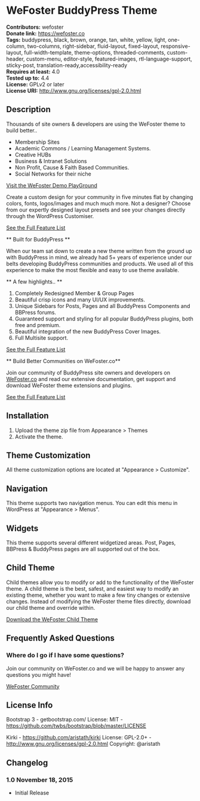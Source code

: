 # WeFoster BuddyPress Theme #
**Contributors:** wefoster  
**Donate link:** https://wefoster.co  
**Tags:** buddypress, black, brown, orange, tan, white, yellow, light, one-column, two-columns, right-sidebar, fluid-layout, fixed-layout, responsive-layout, full-width-template, theme-options, threaded-comments, custom-header, custom-menu, editor-style, featured-images, rtl-language-support, sticky-post, translation-ready,accessibility-ready  
**Requires at least:** 4.0  
**Tested up to:** 4.4  
**License:** GPLv2 or later  
**License URI:** http://www.gnu.org/licenses/gpl-2.0.html  

## Description ##

Thousands of site owners & developers are using the WeFoster theme to build better..

- Membership Sites
- Academic Commons / Learning Management Systems.
- Creative HUBs
- Business & Intranet Solutions
- Non Profit, Cause & Faith Based Communities.
- Social Networks for their niche

[Visit the WeFoster Demo PlayGround](http://try.wefoster.co/default)

Create a custom design for your community in five minutes flat by changing colors, fonts, logos/images and much much more. Not a designer? Choose from our expertly designed layout presets and see your changes directly through the WordPress Customiser.

[See the Full Feature List](http://try.wefoster.co/default)

** Built for BuddyPress **

When our team sat down to create a new theme written from the ground up with BuddyPress in mind, we already had 5+ years of experience under our belts developing BuddyPress communities and products. We used all of this experience to make the most flexible and easy to use theme available.

** A few highlights.. **
1. Completely Redesigned Member & Group Pages
2. Beautiful crisp icons and many UI/UX improvements.
3. Unique Sidebars for Posts, Pages and all BuddyPress Components and BBPress forums.
4. Guaranteed support and styling for all popular BuddyPress plugins, both free and premium.
5. Beautiful integration of the new BuddyPress Cover Images.
6. Full Multisite support.

[See the Full Feature List](http://try.wefoster.co/default)

** Build Better Communities on WeFoster.co**

Join our community of BuddyPress site owners and developers on [WeFoster.co](https://wefoster.co) and read our extensive documentation, get support and download WeFoster theme extensions and plugins.

[See the Full Feature List](http://try.wefoster.co/default)

## Installation ##

1. Upload the theme zip file from Appearance > Themes
2. Activate the theme.

## Theme Customization ##

All theme customization options are located at "Appearance > Customize".



## Navigation ##

This theme supports two navigation menus. You can edit this menu in WordPress at "Appearance > Menus".

## Widgets ##

This theme supports several different widgetized areas. Post, Pages, BBPress & BuddyPress pages are all supported out of the box.

## Child Theme ##

Child themes allow you to modify or add to the functionality of the WeFoster theme. A child theme is the best, safest, and easiest way to modify an existing theme, whether you want to make a few tiny changes or extensive changes. Instead of modifying the WeFoster theme files directly, download our child theme and override within.

[Download the WeFoster Child Theme](https://github.com/WeFoster/wefoster-child/archive/master.zip)

## Frequently Asked Questions ##

### Where do I go if I have some questions? ###

Join our community on WeFoster.co and we will be happy to answer any questions you might have!

[WeFoster Community](https://wefoster.co/communities)

## License Info ##

Bootstrap 3 - ​getbootstrap.com/
License: MIT - https://github.com/twbs/bootstrap/blob/master/LICENSE

Kirki - https://github.com/aristath/kirki
License: GPL-2.0+ - http://www.gnu.org/licenses/gpl-2.0.html
Copyright: @aristath


## Changelog ##

### 1.0 November 18, 2015 ###
* Initial Release

